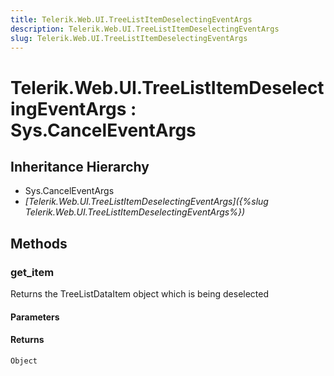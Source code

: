 ```yaml
---
title: Telerik.Web.UI.TreeListItemDeselectingEventArgs
description: Telerik.Web.UI.TreeListItemDeselectingEventArgs
slug: Telerik.Web.UI.TreeListItemDeselectingEventArgs
---
```


# Telerik.Web.UI.TreeListItemDeselectingEventArgs : Sys.CancelEventArgs

## Inheritance Hierarchy

* Sys.CancelEventArgs
* *[Telerik.Web.UI.TreeListItemDeselectingEventArgs]({%slug Telerik.Web.UI.TreeListItemDeselectingEventArgs%})*


## Methods

### get_item

Returns the TreeListDataItem object which is being deselected 

#### Parameters

#### Returns

`Object`

